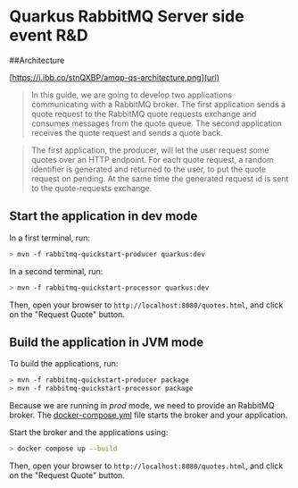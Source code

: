 Quarkus RabbitMQ Server side event R&D
============================

##Architecture

[https://i.ibb.co/stnQXBP/amqp-qs-architecture.png](url)

> In this guide, we are going to develop two applications communicating with a RabbitMQ broker. The first application sends a quote request to the RabbitMQ quote requests exchange and consumes messages from the quote queue. The second application receives the quote request and sends a quote back.


> The first application, the producer, will let the user request some quotes over an HTTP endpoint. For each quote request, a random identifier is generated and returned to the user, to put the quote request on pending. At the same time the generated request id is sent to the quote-requests exchange.



## Start the application in dev mode

In a first terminal, run:

```bash
> mvn -f rabbitmq-quickstart-producer quarkus:dev
```

In a second terminal, run:

```bash
> mvn -f rabbitmq-quickstart-processor quarkus:dev
```  

Then, open your browser to `http://localhost:8080/quotes.html`, and click on the "Request Quote" button.

## Build the application in JVM mode

To build the applications, run:

```bash
> mvn -f rabbitmq-quickstart-producer package
> mvn -f rabbitmq-quickstart-processor package
```

Because we are running in _prod_ mode, we need to provide an RabbitMQ broker.
The [docker-compose.yml](docker-compose.yml) file starts the broker and your application.

Start the broker and the applications using:

```bash
> docker compose up --build
```

Then, open your browser to `http://localhost:8080/quotes.html`, and click on the "Request Quote" button.
 
